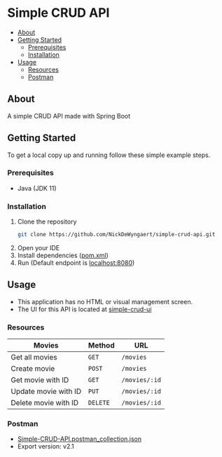 # Simple CRUD API

* [About](#About)
* [Getting Started](#Getting-Started)
    * [Prerequisites](#Prerequisites)
    * [Installation](#Installation)
* [Usage](#Usage)
    * [Resources](#Resources)
    * [Postman](#Postman)

## About
A simple CRUD API made with Spring Boot

## Getting Started
To get a local copy up and running follow these simple example steps.

### Prerequisites
* Java (JDK 11)

### Installation
1. Clone the repository
   ```sh
   git clone https://github.com/NickDeWyngaert/simple-crud-api.git
   ```
2. Open your IDE
3. Install dependencies ([pom.xml](pom.xml))
4. Run (Default endpoint is [localhost:8080](http://localhost:8080))

## Usage
* This application has no HTML or visual management screen.
* The UI for this API is located at [simple-crud-ui](https://github.com/NickDeWyngaert/simple-crud-ui)

### Resources
| Movies               | Method        | URL               |
| -------------------- | ------------- | ----------------- |
| Get all movies       | `GET`         | `/movies`         |
| Create movie         | `POST`        | `/movies`         |
| Get movie with ID    | `GET`         | `/movies/:id`     |
| Update movie with ID | `PUT`         | `/movies/:id`     |
| Delete movie with ID | `DELETE`      | `/movies/:id`     |

### Postman
* [Simple-CRUD-API.postman_collection.json](Simple-CRUD-API.postman_collection.json)
* Export version: v2.1